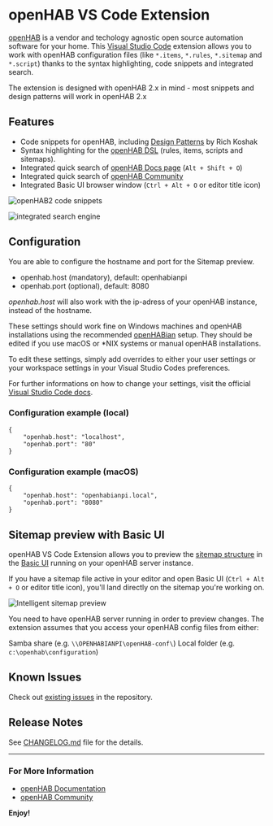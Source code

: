 # openHAB VS Code Extension

[openHAB](http://www.openhab.org) is a vendor and techology agnostic open source automation software for your home. This [Visual Studio Code](https://code.visualstudio.com) extension allows you to work with openHAB configuration files (like `*.items`, `*.rules`, `*.sitemap` and `*.script`) thanks to the syntax highlighting, code snippets and integrated search.

The extension is designed with openHAB 2.x in mind - most snippets and design patterns will work in openHAB 2.x

## Features

* Code snippets for openHAB, including [Design Patterns](https://community.openhab.org/tags/designpattern) by Rich Koshak
* Syntax highlighting for the [openHAB DSL](http://docs.openhab.org/configuration/index.html) (rules, items, scripts and sitemaps).
* Integrated quick search of [openHAB Docs page](http://docs.openhab.org) (`Alt + Shift + O`)
* Integrated quick search of [openHAB Community](https://community.openhab.org)
* Integrated Basic UI browser window (`Ctrl + Alt + O` or editor title icon)

![openHAB2 code snippets](images/openhab-demo.gif)

![integrated search engine](images/openhab-demo2.gif)

## Configuration

You are able to configure the hostname and port for the Sitemap preview.

* openhab.host (mandatory), default: openhabianpi
* openhab.port (optional), default: 8080

*openhab.host* will also work with the ip-adress of your openHAB instance, instead of the hostname.

These settings should work fine on Windows machines and openHAB installations using the recommended [openHABian](http://docs.openhab.org/installation/openhabian.html) setup.
They should be edited if you use macOS or *NIX systems or manual openHAB installations.

To edit these settings, simply add overrides to either your user settings or your workspace settings in your Visual Studio Codes preferences.

For further informations on how to change your settings, visit the official [Visual Studio Code docs](https://code.visualstudio.com/docs/getstarted/settings).

### Configuration example (local)

````
{
	"openhab.host": "localhost",
	"openhab.port": "80"
}
````

### Configuration example (macOS)

````
{
	"openhab.host": "openhabianpi.local",
	"openhab.port": "8080"
}
````


## Sitemap preview with Basic UI

openHAB VS Code Extension allows you to preview the [sitemap structure](http://docs.openhab.org/configuration/sitemaps.html) in the [Basic UI](http://docs.openhab.org/addons/uis/basic/readme.html) running on your openHAB server instance.

If you have a sitemap file active in your editor and open Basic UI (`Ctrl + Alt + O` or editor title icon), you'll land directly on the sitemap you're working on.

![Intelligent sitemap preview](images/openhab-sitemap.gif)

You need to have openHAB server running in order to preview changes. The extension assumes that you access your openHAB config files from either:

Samba share (e.g. `\\OPENHABIANPI\openHAB-conf\`)
Local folder (e.g. `c:\openhab\configuration`)

## Known Issues

Check out [existing issues](https://github.com/openhab/openhab-vscode/issues) in the repository.

## Release Notes

See [CHANGELOG.md](https://github.com/openhab/openhab-vscode/blob/master/CHANGELOG.md) file for the details.

----

### For More Information

* [openHAB Documentation](http://docs.openhab.org)
* [openHAB Community](https://community.openhab.org)

**Enjoy!**
